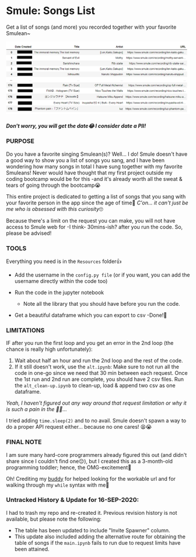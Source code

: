 # Smule: Songs List

Get a list of songs (and more) you recorded together with your favorite Smulean~

![all_songs](Images/all_songs_table.PNG)
<em><h5>Don't worry, you will get the date😂 I consider date a PII!</h5></em>

### PURPOSE

Do you have a favorite singing Smulean(s)? Well... I do! Smule doesn't have a good way to show you a list of songs you sang, and I have been wondering how many songs in total I have sung together with my favorite Smuleans!  Never would have thought that my first project outside my coding bootcamp would be for this -and it's already worth all the sweat & tears of going through the bootcamp😭

This entire project is dedicated to getting a list of songs that you sang with your favorite person in the app since the age of time🎤 <em>C'on... it can't just be me who is obsessed with this curiosity</em>🙄

Because there's a limit on the request you can make, you will not have access to Smule web for -I think- 30mins-ish? after you run the code. So, please be advised!

### TOOLS

Everything you need is in the `Resources` folder👍

- Add the username in the `config.py file` (or if you want, you can add the username directly within the code too)

- Run the code in the jupyter notebook
  - Note all the library that you should have before you run the code.

- Get a beautiful dataframe which you can export to csv -Done!🎉

### LIMITATIONS
IF after you run the first loop and you get an error in the 2nd loop (the chance is really high unfortunately):
  1. Wait about half an hour and run the 2nd loop and the rest of the code.
  1. If it still doesn't work, use the `alt.ipynb`: Make sure to not run all the code in one-go since we need that 30 min between each request. Once the 1st run and 2nd run are complete, you should have 2 csv files. Run the `alt_clean-up.ipynb` to clean-up, load & append two csv as one dataframe.
  
  <em>Yeah, I haven't figured out any way around that request limitation or why it is such a pain in the 🦄🌈...</em> 
  
  I tried adding `time.sleep(2)` and to no avail. Smule doesn't spawn a way to do a proper API request either... because no one cares! 😫😭</em>

### FINAL NOTE
I am sure many hard-core programmers already figured this out (and didn't share since I couldn't find one😔), but I created this as a 3-month-old programming toddler; hence, the OMG-excitement🤩

Oh! Crediting my [buddy](https://github.com/Dorfnox) for helped looking for the workable url and for walking through my `while` syntax with me🙌

### Untracked History & Update for 16-SEP-2020:
I had to trash my repo and re-created it. Previous revision history is not available, but please note the following: 
- The table has been updated to include "Invite Spawner" column.
- This update also included adding the alternative route for obtaining the table of songs if the `main.ipynb` fails to run due to request limits have been attained.